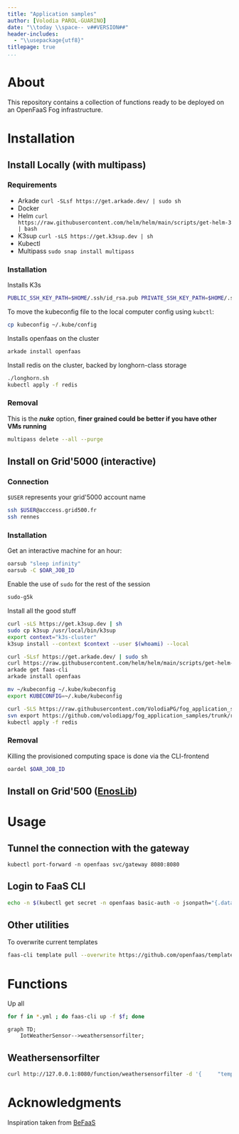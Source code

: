 ```yaml
---
title: "Application samples"
author: [Volodia PAROL-GUARINO]
date: "\\today \\space-- v##VERSION##"
header-includes:
  - "\\usepackage{utf8}"
titlepage: true
...
```



# About

This repository contains a collection of functions ready to be deployed on an OpenFaaS Fog infrastructure.

# Installation

## Install Locally (with multipass)

### Requirements

- Arkade `curl -SLsf https://get.arkade.dev/ | sudo sh`
- Docker
- Helm `curl https://raw.githubusercontent.com/helm/helm/main/scripts/get-helm-3 | bash`
- K3sup `curl -sLS https://get.k3sup.dev | sh `
- Kubectl
- Multipass `sudo snap install multipass`

### Installation

Installs K3s
```sh
PUBLIC_SSH_KEY_PATH=$HOME/.ssh/id_rsa.pub PRIVATE_SSH_KEY_PATH=$HOME/.ssh/id_rsa ./minimal-k3s-multipass-bootstrap.sh
```

To move the kubeconfig file to the local computer config using `kubctl`:
```sh
cp kubeconfig ~/.kube/config
```

Installs openfaas on the cluster
```sh
arkade install openfaas
```

Install redis on the cluster, backed by longhorn-class storage
```sh
./longhorn.sh
kubectl apply -f redis
```

### Removal
This is the *__nuke__* option, __finer grained could be better if you have other VMs running__
```sh
multipass delete --all --purge  
```

## Install on Grid'5000 (interactive)

### Connection

`$USER` represents your grid'5000 account name
```sh
ssh $USER@acccess.grid500.fr
ssh rennes
```

### Installation

Get an interactive machine for an hour:
```sh
oarsub "sleep infinity"
oarsub -C $OAR_JOB_ID
```

Enable the use of `sudo` for the rest of the session
```sh
sudo-g5k
```

Install all the good stuff
```sh
curl -sLS https://get.k3sup.dev | sh 
sudo cp k3sup /usr/local/bin/k3sup
export context="k3s-cluster" 
k3sup install --context $context --user $(whoami) --local

curl -SLsf https://get.arkade.dev/ | sudo sh
curl https://raw.githubusercontent.com/helm/helm/main/scripts/get-helm-3 | bash
arkade get faas-cli
arkade install openfaas

mv ~/kubeconfig ~/.kube/kubeconfig
export KUBECONFIG=~/.kube/kubeconfig

curl -SLS https://raw.githubusercontent.com/VolodiaPG/fog_application_samples/main/longhorn.sh | bash
svn export https://github.com/volodiapg/fog_application_samples/trunk/redis redis
kubectl apply -f redis
```

### Removal

Killing the provisioned computing space is done via the CLI-frontend
```sh
oardel $OAR_JOB_ID
```

## Install on Grid'500 ([EnosLib](https://discovery.gitlabpages.inria.fr/enoslib/index.html))

# Usage

## Tunnel the connection with the gateway
```shell
kubectl port-forward -n openfaas svc/gateway 8080:8080
```

## Login to FaaS CLI
```sh
echo -n $(kubectl get secret -n openfaas basic-auth -o jsonpath="{.data.basic-auth-password}" | base64 --decode; echo) | faas-cli login --username admin --password-stdin
```

## Other utilities

To overwrite current templates
```sh
faas-cli template pull --overwrite https://github.com/openfaas/templates
```

# Functions

Up all
```sh
for f in *.yml ; do faas-cli up -f $f; done
```

```mermaid
graph TD;
    IotWeatherSensor-->weathersensorfilter;
```
## Weathersensorfilter
```sh
curl http://127.0.0.1:8080/function/weathersensorfilter -d '{     "temperature_celsius": 25.4,     "humidity_percent": 70.0,     "wind_kph": 10.0,     "rain": false     }'
```

# Acknowledgments

Inspiration taken from [BeFaaS](https://github.com/Be-FaaS/BeFaaS-framework)

